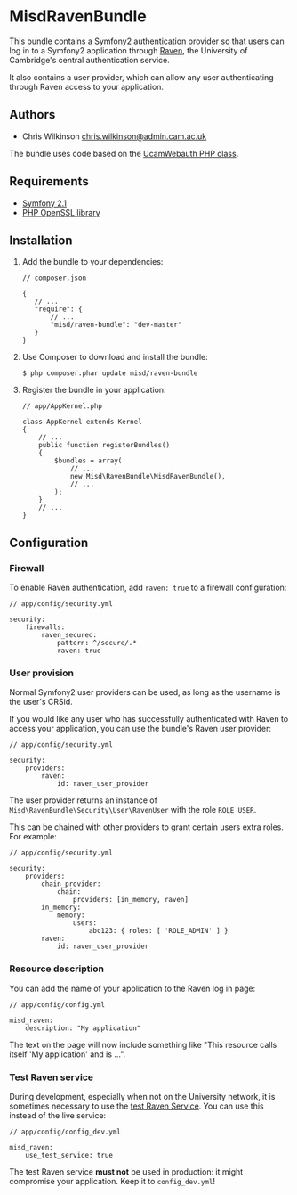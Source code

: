 MisdRavenBundle
===============

This bundle contains a Symfony2 authentication provider so that users can log in to a Symfony2 application through [Raven](http://raven.cam.ac.uk/), the University of Cambridge's central authentication service.

It also contains a user provider, which can allow any user authenticating through Raven access to your application.

Authors
-------

* Chris Wilkinson <chris.wilkinson@admin.cam.ac.uk>

The bundle uses code based on the [UcamWebauth PHP class](https://wiki.cam.ac.uk/raven/PHP_library).

Requirements
------------

* [Symfony 2.1](http://symfony.com/)
* [PHP OpenSSL library](http://www.php.net/manual/en/book.openssl.php)

Installation
------------

 1. Add the bundle to your dependencies:

        // composer.json

        {
           // ...
           "require": {
               // ...
               "misd/raven-bundle": "dev-master"
           }
        }

 2. Use Composer to download and install the bundle:

        $ php composer.phar update misd/raven-bundle

 3. Register the bundle in your application:

        // app/AppKernel.php

        class AppKernel extends Kernel
        {
            // ...
            public function registerBundles()
            {
                $bundles = array(
                    // ...
                    new Misd\RavenBundle\MisdRavenBundle(),
                    // ...
                );
            }
            // ...
        }

Configuration
-------------

### Firewall

To enable Raven authentication, add `raven: true` to a firewall configuration:

    // app/config/security.yml

    security:
        firewalls:
            raven_secured:
                pattern: ^/secure/.*
                raven: true

### User provision

Normal Symfony2 user providers can be used, as long as the username is the user's CRSid.

If you would like any user who has successfully authenticated with Raven to access your application, you can use the bundle's Raven user provider:

    // app/config/security.yml

    security:
        providers:
            raven:
                id: raven_user_provider

The user provider returns an instance of `Misd\RavenBundle\Security\User\RavenUser` with the role `ROLE_USER`.

This can be chained with other providers to grant certain users extra roles. For example:

    // app/config/security.yml

    security:
        providers:
            chain_provider:
                chain:
                    providers: [in_memory, raven]
            in_memory:
                memory:
                    users:
                        abc123: { roles: [ 'ROLE_ADMIN' ] }
            raven:
                id: raven_user_provider

### Resource description

You can add the name of your application to the Raven log in page:

    // app/config/config.yml

    misd_raven:
        description: "My application"

The text on the page will now include something like "This resource calls itself 'My application' and is ...".

### Test Raven service

During development, especially when not on the University network, it is sometimes necessary to use the [test Raven Service](http://raven.cam.ac.uk/project/test-demo/). You can use this instead of the live service:

    // app/config/config_dev.yml

    misd_raven:
        use_test_service: true

The test Raven service **must not** be used in production: it might compromise your application. Keep it to `config_dev.yml`!
